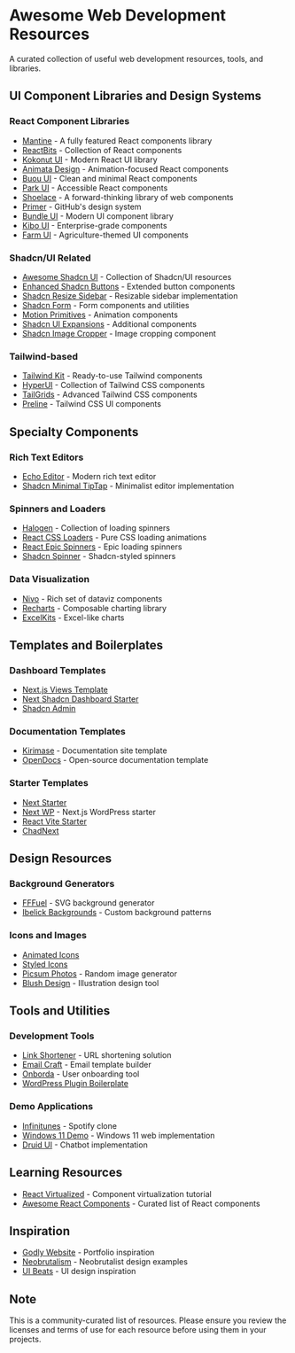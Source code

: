 # Awesome Web Development Resources

A curated collection of useful web development resources, tools, and libraries.

## UI Component Libraries and Design Systems

### React Component Libraries

- [Mantine](https://www.mantine.dev) - A fully featured React components library
- [ReactBits](https://www.reactbits.dev) - Collection of React components
- [Kokonut UI](https://kokonutui.com/) - Modern React UI library
- [Animata Design](https://animata.design/docs) - Animation-focused React components
- [Buou UI](https://buouui.com/) - Clean and minimal React components
- [Park UI](https://park-ui.com/) - Accessible React components
- [Shoelace](https://shoelace.style/) - A forward-thinking library of web components
- [Primer](https://primer.style/) - GitHub's design system
- [Bundle UI](https://bundui.io/) - Modern UI component library
- [Kibo UI](https://www.kibo-ui.com/) - Enterprise-grade components
- [Farm UI](https://www.farmui.com/components) - Agriculture-themed UI components

### Shadcn/UI Related

- [Awesome Shadcn UI](https://awesome-shadcn-ui.vercel.app/) - Collection of Shadcn/UI resources
- [Enhanced Shadcn Buttons](https://enhanced-button.vercel.app/) - Extended button components
- [Shadcn Resize Sidebar](https://shadcn-resize-sidebar.vercel.app/) - Resizable sidebar implementation
- [Shadcn Form](https://www.shadcn-form.com/) - Form components and utilities
- [Motion Primitives](https://motion-primitives.com/) - Animation components
- [Shadcn UI Expansions](https://shadcnui-expansions.typeart.cc/) - Additional components
- [Shadcn Image Cropper](https://github.com/sujjeee/shadcn-image-cropper) - Image cropping component

### Tailwind-based

- [Tailwind Kit](https://www.tailwind-kit.com/) - Ready-to-use Tailwind components
- [HyperUI](https://www.hyperui.dev/) - Collection of Tailwind CSS components
- [TailGrids](https://tailgrids.com/) - Advanced Tailwind CSS components
- [Preline](https://preline.co/index.html) - Tailwind CSS UI components

## Specialty Components

### Rich Text Editors

- [Echo Editor](https://echo-editor.jzcloud.site/) - Modern rich text editor
- [Shadcn Minimal TipTap](https://shadcn-minimal-tiptap.vercel.app/) - Minimalist editor implementation

### Spinners and Loaders

- [Halogen](https://yuanyan.github.io/halogen/) - Collection of loading spinners
- [React CSS Loaders](https://lucasbassetti.com.br/react-css-loaders/) - Pure CSS loading animations
- [React Epic Spinners](https://bondz.github.io/react-epic-spinners/) - Epic loading spinners
- [Shadcn Spinner](https://shadcn-spinner.vercel.app/) - Shadcn-styled spinners

### Data Visualization

- [Nivo](https://nivo.rocks/) - Rich set of dataviz components
- [Recharts](https://recharts.org/) - Composable charting library
- [ExcelKits](https://excelkits.com/charts) - Excel-like charts

## Templates and Boilerplates

### Dashboard Templates

- [Next.js Views Template](https://next-js-views-template.vercel.app/)
- [Next Shadcn Dashboard Starter](https://next-shadcn-dashboard-starter.vercel.app/dashboard/overview)
- [Shadcn Admin](https://shadcn-admin.netlify.app/settings)

### Documentation Templates

- [Kirimase](https://kirimase.dev/) - Documentation site template
- [OpenDocs](https://opendocs.daltonmenezes.com/) - Open-source documentation template

### Starter Templates

- [Next Starter](https://next-starter-skolaczk.vercel.app/)
- [Next WP](https://github.com/9d8dev/next-wp) - Next.js WordPress starter
- [React Vite Starter](https://github.com/tejachundru/react-vite-starter)
- [ChadNext](https://github.com/moinulmoin/chadnext)

## Design Resources

### Background Generators

- [FFFuel](https://www.fffuel.co/) - SVG background generator
- [Ibelick Backgrounds](https://bg.ibelick.com/) - Custom background patterns

### Icons and Images

- [Animated Icons](https://icons.pqoqubbw.dev/)
- [Styled Icons](https://styled-icons.dev/)
- [Picsum Photos](https://picsum.photos/1920/1080) - Random image generator
- [Blush Design](https://blush.design/) - Illustration design tool

## Tools and Utilities

### Development Tools

- [Link Shortener](https://github.com/mehrabmp/cut-it) - URL shortening solution
- [Email Craft](https://github.com/arikchakma/maily.to) - Email template builder
- [Onborda](https://www.onborda.dev/) - User onboarding tool
- [WordPress Plugin Boilerplate](https://prappo.github.io/wordpress-plugin-boilerplate/)

### Demo Applications

- [Infinitunes](https://github.com/rajput-hemant/infinitunes) - Spotify clone
- [Windows 11 Demo](https://win11.oimmi.com/) - Windows 11 web implementation
- [Druid UI](https://druidui.com/) - Chatbot implementation

## Learning Resources

- [React Virtualized](https://bvaughn.github.io/react-virtualized/#/components/List) - Component virtualization tutorial
- [Awesome React Components](https://github.com/brillout/awesome-react-components) - Curated list of React components

## Inspiration

- [Godly Website](https://godly.website/websites/portfolio) - Portfolio inspiration
- [Neobrutalism](https://www.neobrutalism.dev/) - Neobrutalist design examples
- [UI Beats](https://www.uibeats.com/docs/button/subscribe-button) - UI design inspiration

## Note

This is a community-curated list of resources. Please ensure you review the licenses and terms of use for each resource before using them in your projects.
